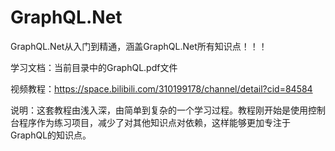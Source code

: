 # GraphQL.Net
GraphQL.Net从入门到精通，涵盖GraphQL.Net所有知识点！！！

学习文档：当前目录中的GraphQL.pdf文件

视频教程：https://space.bilibili.com/310199178/channel/detail?cid=84584

说明：这套教程由浅入深，由简单到复杂的一个学习过程。教程刚开始是使用控制台程序作为练习项目，减少了对其他知识点对依赖，这样能够更加专注于GraphQL的知识点。
